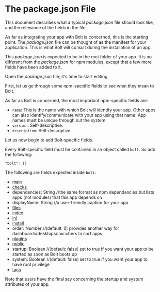 # The package.json File

This document describes what a typical _package.json_ file should look like, and the relevance of the fields in the file.

As far as integrating your app with Bolt is concerned, this is the starting point. The _package.json_ file can be thought of as the manifest for your application. This is what Bolt will consult during the installation of an app.

This _package.json_ is expected to be in the root folder of your app. It is no different from the _package.json_ for npm modules, except that a few more fields have been added to it.

Open the _package.json_ file; it's time to start editing.

First, let us go through some npm-specific fields to see what they mean to Bolt.

As far as Bolt is concerned, the most important npm-specific fields are:

* `name`: This is the name with which Bolt will identify your app. Other apps can also identify\/communicate with your app using that name. App names must be unique through out the system.
* `version`: Self-descriptive.
* `description`: Self-descriptive.

Let us now begin to add Bolt-specific fields.

Every Bolt-specific field must be contained in an object called `bolt`. So add the following:

`"bolt": {}`

The following are fields expected inside `bolt`:

* [main](/main.md)
* [checks](/checks.md)
* dependencies: String \/\/the same format as npm dependencies but lists apps \(not modules\) that this app depends on
* displayName: String \/\/a user-friendly caption for your app 
* [files](/files.md)
* [index](/package-index.md)
* [ini](/ini.md)
* [install](/install.md)
* order: Number \/\/\(default: 0\) provides another way for dashboards\/desktops\/launchers to sort apps
* [plugins](/plugins.md)
* [public](/public.md)
* startup: Boolean \/\/\(default: false\) set to true if you want your app to be started as soon as Bolt boots up
* system: Boolean \/\/\(default: false\) set to true if you want your app to have root privilege
* [tags](/tags.md)

Note that users have the final say concerning the startup and system attributes of your app.

